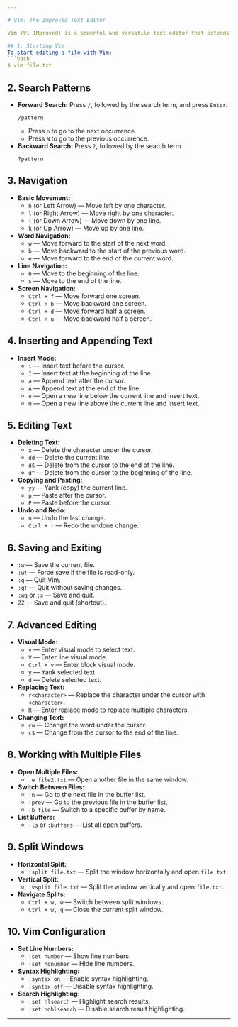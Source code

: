 ```yaml
---

# Vim: The Improved Text Editor

Vim (Vi IMproved) is a powerful and versatile text editor that extends the capabilities of the original `vi` editor. Here’s a detailed guide to some essential Vim features and commands.

## 1. Starting Vim
To start editing a file with Vim:
```bash
$ vim file.txt
```

## 2. Search Patterns
- **Forward Search:** Press `/`, followed by the search term, and press `Enter`.
  ```vim
  /pattern
  ```
  - Press `n` to go to the next occurrence.
  - Press `N` to go to the previous occurrence.
- **Backward Search:** Press `?`, followed by the search term.
  ```vim
  ?pattern
  ```

## 3. Navigation
- **Basic Movement:**
  - `h` (or Left Arrow) — Move left by one character.
  - `l` (or Right Arrow) — Move right by one character.
  - `j` (or Down Arrow) — Move down by one line.
  - `k` (or Up Arrow) — Move up by one line.
- **Word Navigation:**
  - `w` — Move forward to the start of the next word.
  - `b` — Move backward to the start of the previous word.
  - `e` — Move forward to the end of the current word.
- **Line Navigation:**
  - `0` — Move to the beginning of the line.
  - `$` — Move to the end of the line.
- **Screen Navigation:**
  - `Ctrl + f` — Move forward one screen.
  - `Ctrl + b` — Move backward one screen.
  - `Ctrl + d` — Move forward half a screen.
  - `Ctrl + u` — Move backward half a screen.

## 4. Inserting and Appending Text
- **Insert Mode:**
  - `i` — Insert text before the cursor.
  - `I` — Insert text at the beginning of the line.
  - `a` — Append text after the cursor.
  - `A` — Append text at the end of the line.
  - `o` — Open a new line below the current line and insert text.
  - `O` — Open a new line above the current line and insert text.

## 5. Editing Text
- **Deleting Text:**
  - `x` — Delete the character under the cursor.
  - `dd` — Delete the current line.
  - `d$` — Delete from the cursor to the end of the line.
  - `d^` — Delete from the cursor to the beginning of the line.
- **Copying and Pasting:**
  - `yy` — Yank (copy) the current line.
  - `p` — Paste after the cursor.
  - `P` — Paste before the cursor.
- **Undo and Redo:**
  - `u` — Undo the last change.
  - `Ctrl + r` — Redo the undone change.

## 6. Saving and Exiting
- `:w` — Save the current file.
- `:w!` — Force save if the file is read-only.
- `:q` — Quit Vim.
- `:q!` — Quit without saving changes.
- `:wq` or `:x` — Save and quit.
- `ZZ` — Save and quit (shortcut).

## 7. Advanced Editing
- **Visual Mode:**
  - `v` — Enter visual mode to select text.
  - `V` — Enter line visual mode.
  - `Ctrl + v` — Enter block visual mode.
  - `y` — Yank selected text.
  - `d` — Delete selected text.
- **Replacing Text:**
  - `r<character>` — Replace the character under the cursor with `<character>`.
  - `R` — Enter replace mode to replace multiple characters.
- **Changing Text:**
  - `cw` — Change the word under the cursor.
  - `c$` — Change from the cursor to the end of the line.

## 8. Working with Multiple Files
- **Open Multiple Files:**
  - `:e file2.txt` — Open another file in the same window.
- **Switch Between Files:**
  - `:n` — Go to the next file in the buffer list.
  - `:prev` — Go to the previous file in the buffer list.
  - `:b file` — Switch to a specific buffer by name.
- **List Buffers:**
  - `:ls` or `:buffers` — List all open buffers.

## 9. Split Windows
- **Horizontal Split:**
  - `:split file.txt` — Split the window horizontally and open `file.txt`.
- **Vertical Split:**
  - `:vsplit file.txt` — Split the window vertically and open `file.txt`.
- **Navigate Splits:**
  - `Ctrl + w, w` — Switch between split windows.
  - `Ctrl + w, q` — Close the current split window.

## 10. Vim Configuration
- **Set Line Numbers:**
  - `:set number` — Show line numbers.
  - `:set nonumber` — Hide line numbers.
- **Syntax Highlighting:**
  - `:syntax on` — Enable syntax highlighting.
  - `:syntax off` — Disable syntax highlighting.
- **Search Highlighting:**
  - `:set hlsearch` — Highlight search results.
  - `:set nohlsearch` — Disable search result highlighting.

---
```

